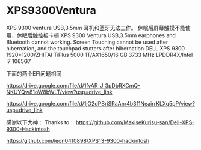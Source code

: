 # XPS9300Ventura
XPS 9300 ventura USB,3.5mm 耳机和蓝牙无法工作。
休眠后屏幕触摸不能使用，休眠后触控板卡顿
XPS 9300 Ventura USB,3.5mm earphones and Bluetooth cannot working.
Screen Touching cannot be used after hibernation, and the touchpad stutters after hibernation
DELL XPS 9300 
1920*1200/ZHITAI TiPlus 5000 1T/AX1650/16 GB 3733 MHz LPDDR4X/Intel i7 1065G7


下面的两个EFI问题相同

https://drive.google.com/file/d/1fvAR_J_3pDbRXCmQ-NKUYQw81oW8bWLT/view?usp=drive_link

https://drive.google.com/file/d/1jO2dPBriSRaAnr4b3f1NeairrKLXq5pP/view?usp=drive_link

感谢以下大神：
Thanks to：
https://github.com/MakiseKurisu-san/Dell-XPS-9300-Hackintosh

https://github.com/leon0410898/XPS13-9300-hackintosh

